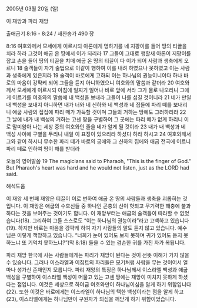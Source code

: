 2005년 03월 20일 (일)

이 재앙과 파리 재앙



출애굽기 8:16 - 8:24 / 새찬송가 490 장


8:16 여호와께서 모세에게 이르시되 아론에게 명하기를 네 지팡이를 들어 땅의 티끌을 치라 하라 그것이 애굽 온 땅에서 이가 되리라 17 그들이 그대로 행할새 아론이 지팡이를 잡고 손을 들어 땅의 티끌을 치매 애굽 온 땅의 티끌이 다 이가 되어 사람과 생축에게 오르니 18 술객들이 자기 술법으로 이같이 행하여 이를 내려 하였으나 못하였고 이는 사람과 생축에게 있은지라 19 술객이 바로에게 고하되 이는 하나님의 권능이니이다 하나 바로의 마음이 강퍅케 되어 그들을 듣지 아니하였으니 여호와의 말씀과 같더라 20 여호와께서 모세에게 이르시되 아침에 일찌기 일어나 바로 앞에 서라 그가 물로 나오리니 그에게 이르기를 여호와의 말씀에 내 백성을 보내라 그들이 나를 섬길 것이니라 21 네가 만일 내 백성을 보내지 아니하면 내가 너와 네 신하와 네 백성과 네 집들에 파리 떼를 보내리니 애굽 사람의 집집에 파리 떼가 가득할 것이며 그들의 거하는 땅에도 그러하리라 22 그 날에 내가 내 백성의 거하는 고센 땅을 구별하여 그 곳에는 파리 떼가 없게 하리니 이로 말미암아 나는 세상 중의 여호와인 줄을 네가 알게 될 것이라 23 내가 내 백성과 네 백성 사이에 구별을 두리니 내일 이 표징이 있으리라 하셨다 하라 하시고 24 여호와께서 그와 같이 하시니 무수한 파리 떼가 바로의 궁에와 그 신하의 집에와 애굽 전국에 이르니 파리 떼로 인하여 땅이 해를 받더라 

오늘의 영어말씀 
19 The magicians said to Pharaoh, "This is the finger of God." But Pharaoh's heart was hard and he would not listen, just as the LORD had said.

해석도움





이 재앙 
세 번째 재앙은 티끌이 이로 변하여 애굽 온 땅의 사람들과 생축을 괴롭히는 것입니다. 이 재앙은 애굽의 수호신들 중 하나인 곤충의 신이 헛되고 무기력한 해충에 불과하다는 것을 보여주는 것이기도 합니다. 이 재앙부터는 애굽의 술객들이 따라할 수 없었습니다(18). 그리하여 그들 스스로도 “이는 하나님의 권능이라”라고 고백하고 있습니다(19). 하지만 바로는 마음을 강퍅케 하여 자기 사람들의 말도 듣지 않고 있습니다. 예수님은 이렇게 책망하고 있습니다. “너희가 눈이 있어도 보지 못하며 귀가 있어도 듣지 못하느냐 또 기억치 못하느냐?”(막 8:18) 들을 수 있는 겸손한 귀를 가진 자가 복됩니다. 

파리 재앙 
한국에 사는 사람들에게는 파리가 재앙이 된다는 것이 선뜻 이해가 가지 않을 수 있습니다. 그러나 이스라엘과 이집트의 파리들은 모기처럼 사람을 무는 것이어서 얼마나 성가신 존재인지 모릅니다. 파리 재앙의 특징은 하나님께서 이스라엘 백성과 애굽 백성을 구별하여 이스라엘 백성이 머물고 있는 고센 땅에는 재앙이 미치지 못하게 하셨다는 점입니다. 이것은 세상으로 하여금 여호와만이 하나님이심을 알게 하기 위함입니다(22). 또한 이것은 바로에게는 이스라엘이 하나님의 택한 백성이라는 점을 알게 하고(23), 이스라엘에게는 하나님만이 구원자가 되심을 깨닫게 하기 위함이었습니다.